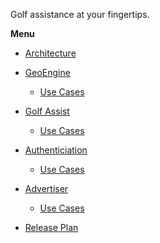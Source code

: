 Golf assistance at your fingertips.

**Menu**

  * [Architecture](Architecture.md)
  * [GeoEngine](GeoEngine.md)
    * [Use Cases](geoEngineUseCases.md)
  * [Golf Assist](golfAssistComponent.md)
    * [Use Cases](golfAssistUseCases.md)
  * [Authenticiation](Authenticiation.md)
    * [Use Cases](authenticationUseCases.md)
  * [Advertiser](Advertiser.md)
    * [Use Cases](advertiserUseCases.md)

  * [Release Plan](releasePlan.md)